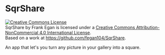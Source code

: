 SqrShare
========
<a rel="license" href="http://creativecommons.org/licenses/by-nc/4.0/"><img alt="Creative Commons License" style="border-width:0" src="https://i.creativecommons.org/l/by-nc/4.0/88x31.png" /></a><br /><span xmlns:dct="http://purl.org/dc/terms/" property="dct:title">SqrShare</span> by <span xmlns:cc="http://creativecommons.org/ns#" property="cc:attributionName">Frank Egan</span> is licensed under a <a rel="license" href="http://creativecommons.org/licenses/by-nc/4.0/">Creative Commons Attribution-NonCommercial 4.0 International License</a>.<br />Based on a work at <a xmlns:dct="http://purl.org/dc/terms/" href="https://github.com/fegan104/SqrShare" rel="dct:source">https://github.com/fegan104/SqrShare</a>.

An app that let's you turn any picture in your gallery into a square.
